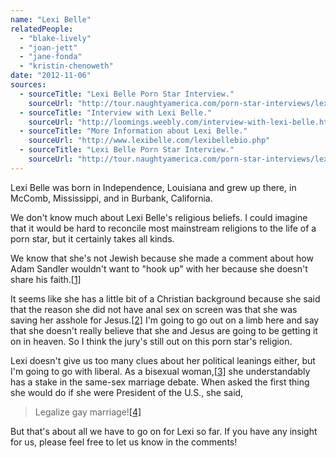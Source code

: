 ```yaml
---
name: "Lexi Belle"
relatedPeople:
  - "blake-lively"
  - "joan-jett"
  - "jane-fonda"
  - "kristin-chenoweth"
date: "2012-11-06"
sources:
  - sourceTitle: "Lexi Belle Porn Star Interview."
    sourceUrl: "http://tour.naughtyamerica.com/porn-star-interviews/lexi-belle-porn-star-interview/2620/"
  - sourceTitle: "Interview with Lexi Belle."
    sourceUrl: "http://loomings.weebly.com/interview-with-lexi-belle.html"
  - sourceTitle: "More Information about Lexi Belle."
    sourceUrl: "http://www.lexibelle.com/lexibellebio.php"
  - sourceTitle: "Lexi Belle Porn Star Interview."
    sourceUrl: "http://tour.naughtyamerica.com/porn-star-interviews/lexi-belle-porn-star-interview/2620/"
---
```


Lexi Belle was born in Independence, Louisiana and grew up there, in McComb, Mississippi, and in Burbank, California.

We don't know much about Lexi Belle's religious beliefs. I could imagine that it would be hard to reconcile most mainstream religions to the life of a porn star, but it certainly takes all kinds.

We know that she's not Jewish because she made a comment about how Adam Sandler wouldn't want to "hook up" with her because she doesn't share his faith.<a class="source-citation" href="http://tour.naughtyamerica.com/porn-star-interviews/lexi-belle-porn-star-interview/2620/" title="Lexi Belle Porn Star Interview.">[1]</a>

It seems like she has a little bit of a Christian background because she said that the reason she did not have anal sex on screen was that she was saving her asshole for Jesus.<a class="source-citation" href="http://loomings.weebly.com/interview-with-lexi-belle.html" title="Interview with Lexi Belle.">[2]</a> I'm going to go out on a limb here and say that she doesn't really believe that she and Jesus are going to be getting it on in heaven. So I think the jury's still out on this porn star's religion.

Lexi doesn't give us too many clues about her political leanings either, but I'm going to go with liberal. As a bisexual woman,<a class="source-citation" href="http://www.lexibelle.com/lexibellebio.php" title="More Information about Lexi Belle.">[3]</a> she understandably has a stake in the same-sex marriage debate. When asked the first thing she would do if she were President of the U.S., she said,

>Legalize gay marriage!<a class="source-citation" href="http://tour.naughtyamerica.com/porn-star-interviews/lexi-belle-porn-star-interview/2620/" title="Lexi Belle Porn Star Interview.">[4]</a>

But that's about all we have to go on for Lexi so far. If you have any insight for us, please feel free to let us know in the comments!